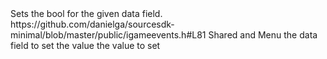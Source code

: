 <function name="SetBool" parent="IGameEvent" type="classfunc">
	<description>Sets the bool for the given data field.</description>
	<source>https://github.com/danielga/sourcesdk-minimal/blob/master/public/igameevents.h#L81</source>
	<realm>Shared and Menu</realm>
	<args>
		<arg name="keyName" type="const char*" default="NULL">the data field to set the value</arg>
		<arg name="value" type="bool">the value to set</arg>
	</args>
</function>